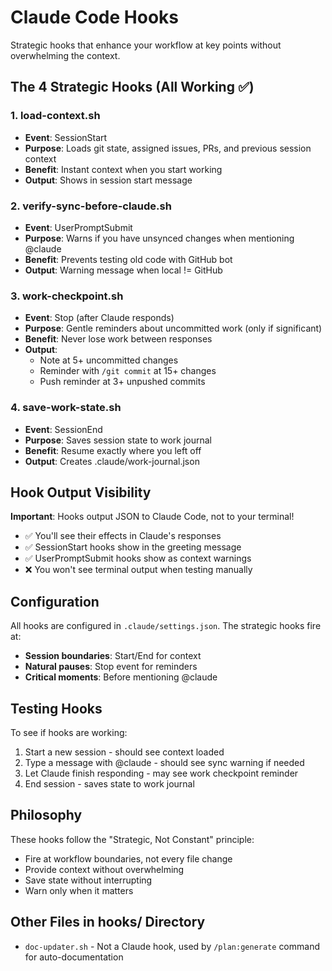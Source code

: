 # Claude Code Hooks

Strategic hooks that enhance your workflow at key points without overwhelming the context.

## The 4 Strategic Hooks (All Working ✅)

### 1. load-context.sh 
- **Event**: SessionStart
- **Purpose**: Loads git state, assigned issues, PRs, and previous session context
- **Benefit**: Instant context when you start working
- **Output**: Shows in session start message

### 2. verify-sync-before-claude.sh
- **Event**: UserPromptSubmit
- **Purpose**: Warns if you have unsynced changes when mentioning @claude
- **Benefit**: Prevents testing old code with GitHub bot
- **Output**: Warning message when local != GitHub

### 3. work-checkpoint.sh
- **Event**: Stop (after Claude responds)
- **Purpose**: Gentle reminders about uncommitted work (only if significant)
- **Benefit**: Never lose work between responses
- **Output**: 
  - Note at 5+ uncommitted changes
  - Reminder with `/git commit` at 15+ changes
  - Push reminder at 3+ unpushed commits

### 4. save-work-state.sh
- **Event**: SessionEnd
- **Purpose**: Saves session state to work journal
- **Benefit**: Resume exactly where you left off
- **Output**: Creates .claude/work-journal.json

## Hook Output Visibility

**Important**: Hooks output JSON to Claude Code, not to your terminal!
- ✅ You'll see their effects in Claude's responses
- ✅ SessionStart hooks show in the greeting message
- ✅ UserPromptSubmit hooks show as context warnings
- ❌ You won't see terminal output when testing manually

## Configuration

All hooks are configured in `.claude/settings.json`. The strategic hooks fire at:
- **Session boundaries**: Start/End for context
- **Natural pauses**: Stop event for reminders
- **Critical moments**: Before mentioning @claude

## Testing Hooks

To see if hooks are working:
1. Start a new session - should see context loaded
2. Type a message with @claude - should see sync warning if needed
3. Let Claude finish responding - may see work checkpoint reminder
4. End session - saves state to work journal

## Philosophy

These hooks follow the "Strategic, Not Constant" principle:
- Fire at workflow boundaries, not every file change
- Provide context without overwhelming
- Save state without interrupting
- Warn only when it matters

## Other Files in hooks/ Directory

- `doc-updater.sh` - Not a Claude hook, used by `/plan:generate` command for auto-documentation